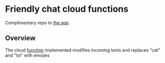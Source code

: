 # Friendly chat cloud functions

Complimentary repo to [the app](/17_Firebase/FriendlyChat)

## Overview

The cloud [function](/17_Firebase/FriendlyChatFunctions/functions/index.js) implemented modifies incoming texts and replaces "cat" and "lol" with emojies
